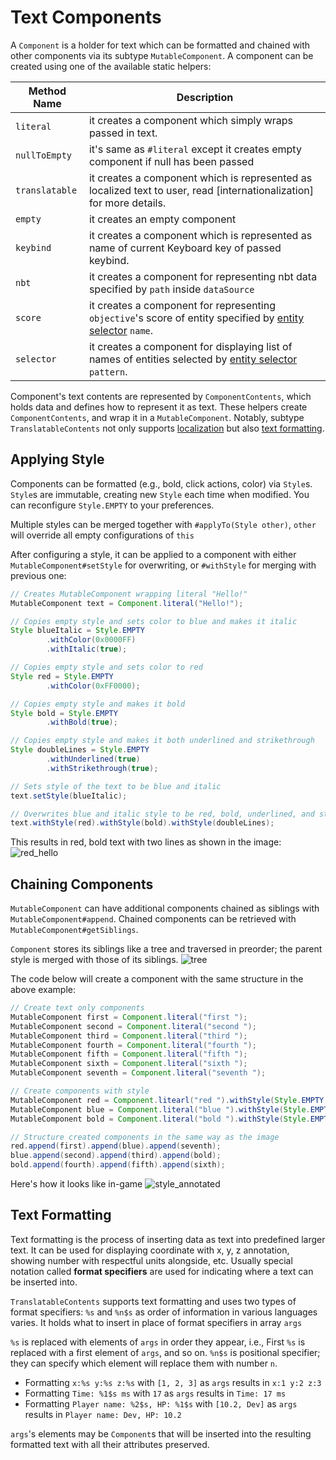 Text Components
==================

A `Component` is a holder for text which can be formatted and chained with other components via its subtype `MutableComponent`.
A component can be created using one of the available static helpers:

| Method Name    | Description                                                                                                             |
|----------------|-------------------------------------------------------------------------------------------------------------------------|
| `literal`      | it creates a component which simply wraps passed in text.                                                               |
| `nullToEmpty`  | it's same as `#literal` except it creates empty component if null has been passed                                       |
| `translatable` | it creates a component which is represented as localized text to user, read [internationalization] for more details.    |
| `empty`        | it creates an empty component                                                                                           |
| `keybind`      | it creates a component which is represented as name of current Keyboard key of passed keybind.                          |
| `nbt`          | it creates a component for representing nbt data specified by `path` inside `dataSource`                                |
| `score`        | it creates a component for representing `objective`'s score of entity specified by [entity selector][selectors] `name`. |
| `selector`     | it creates a component for displaying list of names of entities selected by [entity selector][selectors] `pattern`.     |

Component's text contents are represented by `ComponentContents`, which holds data and defines how to represent it as text.
These helpers create `ComponentContents`, and wrap it in a `MutableComponent`.
Notably, subtype `TranslatableContents` not only supports [localization][internalization] but also [text formatting][formatting].

Applying Style
--------------

Components can be formatted (e.g., bold, click actions, color) via `Style`s.
`Style`s are immutable, creating new `Style` each time when modified.
You can reconfigure `Style.EMPTY` to your preferences.

Multiple styles can be merged together with `#applyTo(Style other)`, `other` will override all empty configurations of `this`

After configuring a style, it can be applied to a component with either `MutableComponent#setStyle` for overwriting, or `#withStyle` for merging with previous one:
```java
// Creates MutableComponent wrapping literal "Hello!"
MutableComponent text = Component.literal("Hello!");

// Copies empty style and sets color to blue and makes it italic
Style blueItalic = Style.EMPTY
        .withColor(0x0000FF)
        .withItalic(true);

// Copies empty style and sets color to red
Style red = Style.EMPTY 
        .withColor(0xFF0000);

// Copies empty style and makes it bold
Style bold = Style.EMPTY
        .withBold(true);

// Copies empty style and makes it both underlined and strikethrough
Style doubleLines = Style.EMPTY
        .withUnderlined(true)
        .withStrikethrough(true);

// Sets style of the text to be blue and italic
text.setStyle(blueItalic);

// Overwrites blue and italic style to be red, bold, underlined, and strikethrough
text.withStyle(red).withStyle(bold).withStyle(doubleLines);
```
This results in red, bold text with two lines as shown in the image:
![red_hello]

Chaining Components
-------------------

`MutableComponent` can have additional components chained as siblings with `MutableComponent#append`. Chained components can be retrieved with `MutableComponent#getSiblings`.

`Component` stores its siblings like a tree and traversed in preorder; the parent style is merged with those of its siblings.
![tree]

The code below will create a component with the same structure in the above example:
```java
// Create text only components
MutableComponent first = Component.literal("first ");
MutableComponent second = Component.literal("second ");
MutableComponent third = Component.literal("third ");
MutableComponent fourth = Component.literal("fourth ");
MutableComponent fifth = Component.literal("fifth ");
MutableComponent sixth = Component.literal("sixth ");
MutableComponent seventh = Component.literal("seventh ");

// Create components with style
MutableComponent red = Component.litearl("red ").withStyle(Style.EMPTY.withColor(0xFF0000));
MutableComponent blue = Component.literal("blue ").withStyle(Style.EMPTY.withColor(0x0000FF));
MutableComponent bold = Component.literal("bold ").withStyle(Style.EMPTY.withBold(true));

// Structure created components in the same way as the image
red.append(first).append(blue).append(seventh);
blue.append(second).append(third).append(bold);
bold.append(fourth).append(fifth).append(sixth);
```
Here's how it looks like in-game
![style_annotated]

Text Formatting
---------------

Text formatting is the process of inserting data as text into predefined larger text.
It can be used for displaying coordinate with x, y, z annotation, showing number with respectful units alongside, etc.
Usually special notation called **format specifiers** are used for indicating where a text can be inserted into.

`TranslatableContents` supports text formatting and uses two types of format specifiers: `%s` and `%n$s` as order of information in various languages varies.
It holds what to insert in place of format specifiers in array `args`

`%s` is replaced with elements of `args` in order they appear, i.e., First `%s` is replaced with a first element of `args`, and so on.
`%n$s` is positional specifier; they can specify which element will replace them with number `n`.
* Formatting `x:%s y:%s z:%s` with `[1, 2, 3]` as `args` results in `x:1 y:2 z:3`
* Formatting `Time: %1$s ms` with `17` as `args` results in `Time: 17 ms`
* Formatting `Player name: %2$s, HP: %1$s` with `[10.2, Dev]` as `args` results in `Player name: Dev, HP: 10.2`

`args`'s elements may be `Component`s that will be inserted into the resulting formatted text with all their attributes preserved.

[internalization]: ../concepts/internationalization.md
[selectors]: https://minecraft.fandom.com/wiki/Target_selectors
[red_hello]: /img/component_red_hello.png
[style_annotated]: /img/component_style_annotated.png
[formatting]: #text-formatting
[tree]: /img/component_graph.png